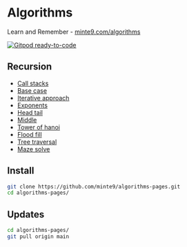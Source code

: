 # Algorithms

Learn and Remember - [minte9.com/algorithms](https://www.minte9.com/java/algorithms)

[![Gitpod ready-to-code](https://img.shields.io/badge/Gitpod-ready--to--code-blue?logo=gitpod)](https://gitpod.io/#https://github.com/minte9/algorithms)


## Recursion

- [Call stacks](/minte9/algorithms-pages/tree/main/main/recursion/#call-stacks) 
- [Base case](./main/recursion/#base-case) 
- [Iterative approach](main/recursion/#iterative-approach) 
- [Exponents](main/recursion/#exponents)
- [Head tail](main/recursion/#head-tail) 
- [Middle](main/recursion/#middle)
- [Tower of hanoi](main/recursion/#tower-of-hanoi)  
- [Flood fill](main/recursion/#flood-fill) 
- [Tree traversal](main/recursion/#tree-traversal)  
- [Maze solve](main/recursion/#maze-solve)  



## Install

~~~sh
git clone https://github.com/minte9/algorithms-pages.git
cd algorithms-pages/
~~~

## Updates

~~~sh
cd algorithms-pages/
git pull origin main
~~~
